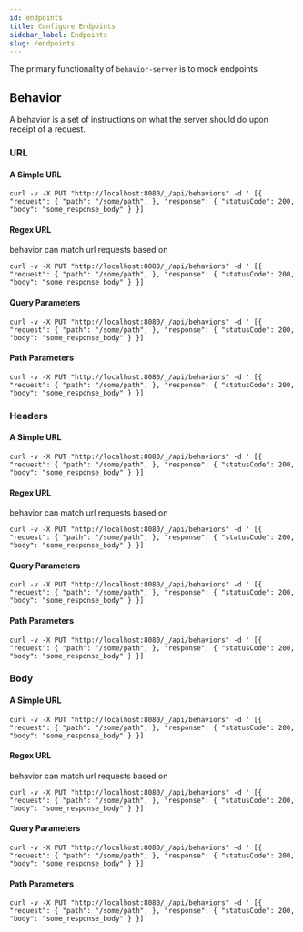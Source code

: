 ```yaml
---
id: endpoints
title: Configure Endpoints
sidebar_label: Endpoints
slug: /endpoints
---
```


The primary functionality of `behavior-server` is to mock endpoints

## Behavior

A behavior is a set of instructions on what the server should do upon receipt of a request.

### URL

#### A Simple URL

`curl -v -X PUT "http://localhost:8080/_/api/behaviors" -d ' [{ "request": { "path": "/some/path", }, "response": { "statusCode": 200, "body": "some_response_body" } }]`

#### Regex URL

behavior can match url requests based on

`curl -v -X PUT "http://localhost:8080/_/api/behaviors" -d ' [{ "request": { "path": "/some/path", }, "response": { "statusCode": 200, "body": "some_response_body" } }]`

#### Query Parameters

`curl -v -X PUT "http://localhost:8080/_/api/behaviors" -d ' [{ "request": { "path": "/some/path", }, "response": { "statusCode": 200, "body": "some_response_body" } }]`

#### Path Parameters

`curl -v -X PUT "http://localhost:8080/_/api/behaviors" -d ' [{ "request": { "path": "/some/path", }, "response": { "statusCode": 200, "body": "some_response_body" } }]`

### Headers

#### A Simple URL

`curl -v -X PUT "http://localhost:8080/_/api/behaviors" -d ' [{ "request": { "path": "/some/path", }, "response": { "statusCode": 200, "body": "some_response_body" } }]`

#### Regex URL

behavior can match url requests based on

`curl -v -X PUT "http://localhost:8080/_/api/behaviors" -d ' [{ "request": { "path": "/some/path", }, "response": { "statusCode": 200, "body": "some_response_body" } }]`

#### Query Parameters

`curl -v -X PUT "http://localhost:8080/_/api/behaviors" -d ' [{ "request": { "path": "/some/path", }, "response": { "statusCode": 200, "body": "some_response_body" } }]`

#### Path Parameters

`curl -v -X PUT "http://localhost:8080/_/api/behaviors" -d ' [{ "request": { "path": "/some/path", }, "response": { "statusCode": 200, "body": "some_response_body" } }]`

### Body

#### A Simple URL

`curl -v -X PUT "http://localhost:8080/_/api/behaviors" -d ' [{ "request": { "path": "/some/path", }, "response": { "statusCode": 200, "body": "some_response_body" } }]`

#### Regex URL

behavior can match url requests based on

`curl -v -X PUT "http://localhost:8080/_/api/behaviors" -d ' [{ "request": { "path": "/some/path", }, "response": { "statusCode": 200, "body": "some_response_body" } }]`

#### Query Parameters

`curl -v -X PUT "http://localhost:8080/_/api/behaviors" -d ' [{ "request": { "path": "/some/path", }, "response": { "statusCode": 200, "body": "some_response_body" } }]`

#### Path Parameters

`curl -v -X PUT "http://localhost:8080/_/api/behaviors" -d ' [{ "request": { "path": "/some/path", }, "response": { "statusCode": 200, "body": "some_response_body" } }]`
